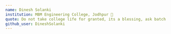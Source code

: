 ```yaml
---
name: Dinesh Solanki 
institution: MBM Engineering College, Jodhpur 🚩
quote: Do not take college life for granted, its a blessing, ask batch of 2021
github_user: DineshSolanki
---
```

